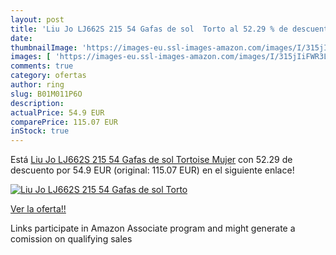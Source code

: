 ```yaml
---
layout: post
title: 'Liu Jo LJ662S 215 54 Gafas de sol  Torto al 52.29 % de descuento'
date: 
thumbnailImage: 'https://images-eu.ssl-images-amazon.com/images/I/315jIiFWR3L._SL200_.jpg'
images: [ 'https://images-eu.ssl-images-amazon.com/images/I/315jIiFWR3L._SL200_.jpg' ]
comments: true
category: ofertas
author: ring
slug: B01M011P6O
description:
actualPrice: 54.9 EUR
comparePrice: 115.07 EUR
inStock: true
---
```


Está [Liu Jo LJ662S 215 54 Gafas de sol  Tortoise  Mujer](https://www.amazon.es/dp/B01M011P6O/?tag=tolees-21) con 52.29 de descuento por 54.9 EUR (original: 115.07 EUR) en el siguiente enlace!

[![Liu Jo LJ662S 215 54 Gafas de sol  Torto](https://images-eu.ssl-images-amazon.com/images/I/315jIiFWR3L._SL200_.jpg)](https://www.amazon.es/dp/B01M011P6O/?tag=tolees-21)

[Ver la oferta!!](https://www.amazon.es/dp/B01M011P6O/?tag=tolees-21)

Links participate in Amazon Associate program and might generate a comission on qualifying sales


